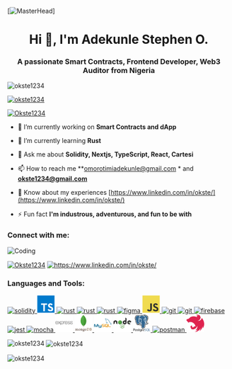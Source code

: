 [![MasterHead](https://www.google.com/search?source=univ&tbm=isch&q=animated+coding+image&client=firefox-b-d&fir=Krpy16CZI6PaVM%252C8YZqRq27QWN2GM%252C_%253Bekag4nNZM7abSM%252C8YZqRq27QWN2GM%252C_%253B8XkhQxcDyZ0PpM%252CmH7vmCH3UZgGiM%252C_%253BekogNRTKbb0iCM%252C02nwVfw3nyxBJM%252C_%253BVeTfQF7aEN7FoM%252C6SunjYtI01YXuM%252C_%253B379S8D6YRsf0EM%252C0hZGFE-JKjXwvM%252C_%253B8clJ_FdDgAtufM%252CfGhGejc-bkdiaM%252C_%253BzcHXrsAhm3lANM%252CXIrw2mYOFdPejM%252C_%253BeQI_McJ_0YhUxM%252C8YZqRq27QWN2GM%252C_%253BC4MPM7G15fpR_M%252CPYV8SZxRXNSASM%252C_%253B68M_hB1zUZ2ZqM%252C0hZGFE-JKjXwvM%252C_%253BZXm_N8eheehlBM%252COyhDlPo1AW-C5M%252C_&usg=AI4_-kQHj5b5ZJG3sgcBPNFJ8iaK0u2nmw&sa=X&ved=2ahUKEwiFjP2h_qL7AhVDhP0HHWILAUEQ7Al6BAgIEEg&biw=1366&bih=615&dpr=1#imgrc=gukOGaHFMNEc5M)]
<h1 align="center">Hi 👋, I'm Adekunle Stephen O.</h1>
<h3 align="center">A passionate Smart Contracts, Frontend Developer, Web3 Auditor from Nigeria</h3>

<p align="left"> <img src="https://komarev.com/ghpvc/?username=okste1234&label=Profile%20views&color=0e75b6&style=flat" alt="okste1234" /> </p>

<p align="left"> <a href="https://github.com/ryo-ma/github-profile-trophy"><img src="https://github-profile-trophy.vercel.app/?username=okste1234" alt="okste1234" /></a> </p>

<p align="left"> <a href="https://twitter.com/Okste1234" target="blank"><img src="https://img.shields.io/twitter/follow/Okste1234?logo=twitter&style=for-the-badge" alt="Okste1234" /></a> </p>

- 🔭 I’m currently working on **Smart Contracts and dApp**

- 🌱 I’m currently learning **Rust**

- 💬 Ask me about **Solidity, Nextjs, TypeScript, React, Cartesi**

- 📫 How to reach me **omorotimiadekunle@gmail.com * and **okste1234@gmail.com** 

- 📄 Know about my experiences [https://www.linkedin.com/in/okste/](https://www.linkedin.com/in/okste/)

- ⚡ Fun fact **I'm industrous, adventurous, and fun to be with**

<h3 align="left">Connect with me:</h3>
<img alingn="right" alt="Coding" with="400" src="https://www.google.com/imgres?imgurl=https%3A%2F%2Ft4.ftcdn.net%2Fjpg%2F02%2F78%2F37%2F47%2F360_F_278374738_ypRn0utOVnebuhmpSrDiwkzFsdqEm0aa.jpg&imgrefurl=https%3A%2F%2Fstock.adobe.com%2Fsearch%3Fk%3Dprogrammer%2Bcartoon&tbnid=48NrI03o5kciTM&vet=12ahUKEwjxn7Wo_qL7AhUphM4BHVbVDioQMygNegUIARD7AQ..i&docid=8YZqRq27QWN2GM&w=900&h=360&q=animated%20coding%20image&client=firefox-b-d&ved=2ahUKEwjxn7Wo_qL7AhUphM4BHVbVDioQMygNegUIARD7AQ">
<p align="left">
<a href="https://twitter.com/Okste1234" target="blank"><img align="center" src="https://raw.githubusercontent.com/rahuldkjain/github-profile-readme-generator/master/src/images/icons/Social/twitter.svg" alt="Okste1234" height="30" width="40" /></a>
<a href="https://www.linkedin.com/in/okste/" target="blank"><img align="center" src="https://raw.githubusercontent.com/rahuldkjain/github-profile-readme-generator/master/src/images/icons/Social/linked-in-alt.svg" alt="https://www.linkedin.com/in/okste/" height="30" width="40" /></a>
</p>

<h3 align="left">Languages and Tools:</h3>
<p align="left"> <a href="https://solidity-by-example.org/" target="_blank" rel="noreferrer"> <img src="https://svgur.com/i/eKG.svg" alt="solidity" width="40" height="40"/> </a> <a href="https://www.typescriptlang.org/" target="_blank" rel="noreferrer"> <img src="https://raw.githubusercontent.com/devicons/devicon/master/icons/typescript/typescript-original.svg" alt="typescript" width="40" height="40"/> </a><a href="https://www.rust-lang.org/" target="_blank" rel="noreferrer"> <img src="https://www.rust-lang.org/static/images/rust-logo-blk.svg" alt="rust" width="40" height="40"/> </a><a href="https://react.dev/" target="_blank" rel="noreferrer"> <img src="https://www.svgrepo.com/show/303500/react-1-logo.svg" alt="rust" width="40" height="40"/> </a><a href="https://nextjs.org/" target="_blank" rel="noreferrer"> <img src="https://www.svgrepo.com/show/354113/nextjs-icon.svg" alt="rust" width="40" height="40"/> </a><a href="https://www.figma.com/" target="_blank" rel="noreferrer"> <img src="https://www.vectorlogo.zone/logos/figma/figma-icon.svg" alt="figma" width="40" height="40"/> </a><a href="https://developer.mozilla.org/en-US/docs/Web/JavaScript" target="_blank" rel="noreferrer"> <img src="https://raw.githubusercontent.com/devicons/devicon/master/icons/javascript/javascript-original.svg" alt="javascript" width="40" height="40"/></a><a href="https://cartesi.io/" target="_blank" rel="noreferrer"> <img src="https://cryptologos.cc/logos/cartesi-ctsi-logo.png" alt="git" width="40" height="40"/> </a> <a href="https://git-scm.com/" target="_blank" rel="noreferrer"> <img src="https://www.vectorlogo.zone/logos/git-scm/git-scm-icon.svg" alt="git" width="40" height="40"/> </a> <a href="https://firebase.google.com/" target="_blank" rel="noreferrer"> <img src="https://www.vectorlogo.zone/logos/firebase/firebase-icon.svg" alt="firebase" width="40" height="40"/> </a> <a href="https://jestjs.io" target="_blank" rel="noreferrer"> <img src="https://www.vectorlogo.zone/logos/jestjsio/jestjsio-icon.svg" alt="jest" width="40" height="40"/> </a> <a href="https://mochajs.org" target="_blank" rel="noreferrer"> <img src="https://www.vectorlogo.zone/logos/mochajs/mochajs-icon.svg" alt="mocha" width="40" height="40"/> </a><a href="https://expressjs.com" target="_blank" rel="noreferrer"> <img src="https://raw.githubusercontent.com/devicons/devicon/master/icons/express/express-original-wordmark.svg" alt="express" width="40" height="40"/> </a> <a href="https://www.mongodb.com/" target="_blank" rel="noreferrer"> <img src="https://raw.githubusercontent.com/devicons/devicon/master/icons/mongodb/mongodb-original-wordmark.svg" alt="mongodb" width="40" height="40"/> </a> <a href="https://www.mysql.com/" target="_blank" rel="noreferrer"> <img src="https://raw.githubusercontent.com/devicons/devicon/master/icons/mysql/mysql-original-wordmark.svg" alt="mysql" width="40" height="40"/> </a> <a href="https://nodejs.org" target="_blank" rel="noreferrer"> <img src="https://raw.githubusercontent.com/devicons/devicon/master/icons/nodejs/nodejs-original-wordmark.svg" alt="nodejs" width="40" height="40"/> </a> <a href="https://www.postgresql.org" target="_blank" rel="noreferrer"> <img src="https://raw.githubusercontent.com/devicons/devicon/master/icons/postgresql/postgresql-original-wordmark.svg" alt="postgresql" width="40" height="40"/> </a> <a href="https://postman.com" target="_blank" rel="noreferrer"> <img src="https://www.vectorlogo.zone/logos/getpostman/getpostman-icon.svg" alt="postman" width="40" height="40"/> </a> <a href="https://nestjs.com/" target="_blank" rel="noreferrer"> <img src="https://raw.githubusercontent.com/devicons/devicon/master/icons/nestjs/nestjs-plain.svg" alt="nestjs" width="40" height="40"/> </a> </p>

<p><img align="left" src="https://github-readme-stats.vercel.app/api/top-langs?username=okste1234&show_icons=true&locale=en&layout=compact" alt="okste1234" /></p>

<p>&nbsp;<img align="center" src="https://github-readme-stats.vercel.app/api?username=okste1234&show_icons=true&locale=en" alt="okste1234" /></p>

<p><img align="center" src="https://github-readme-streak-stats.herokuapp.com/?user=okste1234&" alt="okste1234" /></p>
